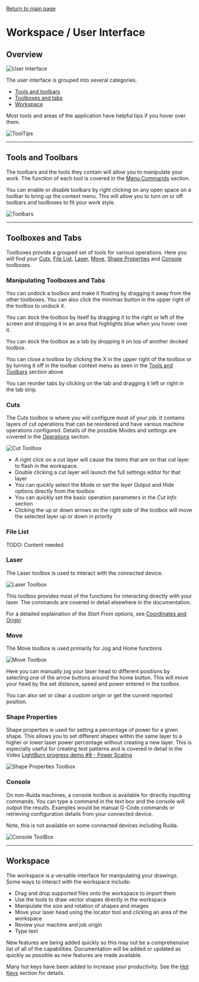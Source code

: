 [Return to main page](README.md)

# Workspace / User Interface

## Overview

![User Interface](/img/Desktop.png)

The user interface is grouped into several categories. 

* [Tools and toolbars](#toolbars)
* [Toolboxes and tabs](#toolboxes)
* [Workspace](#workspace)

Most tools and areas of the application have helpful tips if you hover over them. 

![ToolTips](/img/ToolTip.PNG)

<a name="toolbars"></a>

----

## Tools and Toolbars

The toolbars and the tools they contain will allow you to manipulate your work. The function of each tool is covered in the [Menu Commands](MenuCommands.md) section.

You can enable or disable toolbars by right clicking on any open space on a toolbar to bring up the context menu. This will allow you to turn on or off toolbars and toolboxes to fit your work style.

![Toolbars](/img/Toolbars.PNG)

<a name="toolboxes"></a>

----

## Toolboxes and Tabs

Toolboxes provide a grouped set of tools for various operations. Here you will find your [Cuts](#cuts), [File List](#filelist), [Laser](#laser), [Move](#move), [Shape Properties](#shapeproperties) and [Console](#console) toolboxes. 

### Manipulating Toolboxes and Tabs

You can undock a toolbox and make it floating by dragging it away from the other toolboxes. You can also click the min/max button in the upper right of the toolbox to undock it.

You can dock the toolbox by itself by dragging it to the right or left of the screen and dropping it in an area that highlights blue when you hover over it.

You can dock the toolbox as a tab by dropping it on top of another docked toolbox.

You can close a toolbox by clicking the X in the upper right of the toolbox or by turning it off in the toolbar context menu as seen in the [Tools and Toolbars](#toolbars) section above.

You can reorder tabs by clicking on the tab and dragging it left or right in the tab strip.

<a name="cuts"></a>
### Cuts

The Cuts toolbox is where you will configure most of your job. It contains layers of cut operations that can be reordered and have various machine operations configured.  Details of the possible Modes and settings are covered in the [Operations](Operations.md) section.

![Cut Toolbox](/img/CutsToolBox.PNG)

* A right click on a cut layer will cause the items that are on that cut layer to flash in the workspace. 
* Double clicking a cut layer will launch the full settings editor for that layer
* You can quickly select the Mode or set the layer Output and Hide options directly from the toolbox
* You can quickly set the basic operation parameters in the *Cut Info* section
* Clicking the up or down arrows on the right side of the toolbox will move the selected layer up or down in priority

<a name="filelist"></a>
### File List

TODO: Content needed

<a name="laser"></a>
### Laser

The Laser toolbox is used to interact with the connected device. 

![Laser Toolbox](/img/LaserToolBox.PNG)

This toolbox provides most of the functions for interacting directly with your laser. The commands are covered in detail elsewhere in the documentation. 

For a detailed explaination of the *Start From* options, see [Coordinates and Origin](CoordinatesOrigin.md)

<a name="move"></a>
### Move

The Move toolbox is used primarily for Jog and Home functions

![Move Toolbox](/img/MoveToolBox.PNG)

Here you can manually jog your laser head to different positions by selecting one of the arrow buttons around the home button. This will move your head by the set distance, speed and power entered in the toolbox. 

You can also set or clear a custom origin or get the current reported position.

<a name="shapeproperties"></a>
### Shape Properties

Shape properties is used for setting a percentage of power for a given shape. This allows you to set different shapes within the same layer to a higher or lower laser power percentage without creating a new layer. This is especially useful for creating test patterns and is covered in detail in the Video [LightBurn progress demo #9 - Power Scaling](https://www.youtube.com/watch?v=ZiUAOv4tAGY)

![Shape Properties Toolbox](/img/ShapePropertiesToolBox.PNG)

<a name="console"></a>
### Console

On non-Ruida machines, a console toolbox is available for directly inputting commands. You can type a command in the text box and the console will output the results. Examples would be manual G-Code commands or retrieving configuration details from your connected device. 

Note, this is not available on some connected devices including Ruida.

![Console ToolBox](/img/ConsoleToolBox.PNG)

<a name="workspace"></a>

-----

## Workspace

The workspace is a versatile interface for manipulating your drawings. Some ways to interact with the workspace include:

* Drag and drop supported files onto the workspace to import them
* Use the tools to draw vector shapes directly in the workspace
* Manipulate the size and rotation of shapes and images
* Move your laser head using the locator tool and clicking an area of the workspace
* Review your machine and job origin
* Type text

New features are being added quickly so this may not be a comprehensive list of all of the capabilities. Documentation will be added or updated as quickly as possible as new features are made available.

Many hot keys have been added to increase your productivity. See the [Hot Keys](HotKeys.md) section for details.
